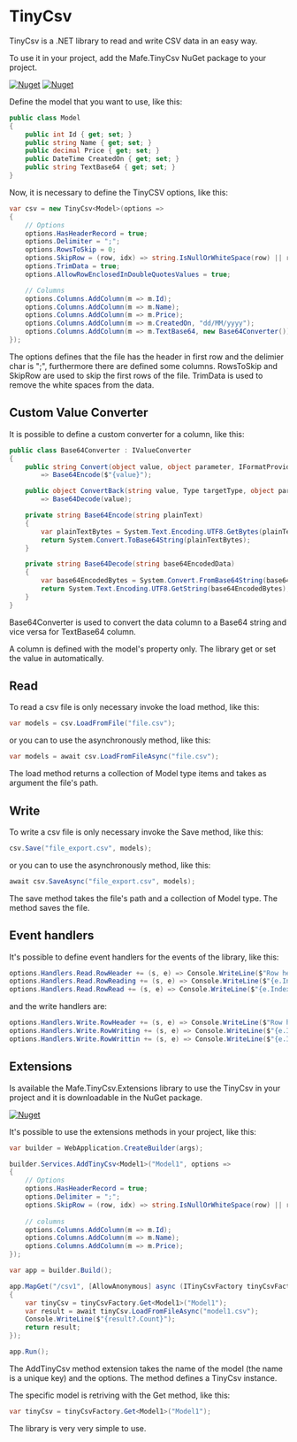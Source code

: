 # TinyCsv

TinyCsv is a .NET library to read and write CSV data in an easy way.

To use it in your project, add the Mafe.TinyCsv NuGet package to your project.

[![Nuget](https://img.shields.io/nuget/v/Mafe.TinyCsv)](https://www.nuget.org/packages/Mafe.TinyCsv/1.4.3)
[![Nuget](https://img.shields.io/nuget/v/Mafe.TinyCsv.Extensions)](https://www.nuget.org/packages/Mafe.TinyCsv.Extensions/1.0.0)

Define the model that you want to use, like this:

```c#
public class Model
{
    public int Id { get; set; }
    public string Name { get; set; }
    public decimal Price { get; set; }
    public DateTime CreatedOn { get; set; }
    public string TextBase64 { get; set; }
}
```

Now, it is necessary to define the TinyCSV options, like this:

```c#
var csv = new TinyCsv<Model>(options =>
{
    // Options
    options.HasHeaderRecord = true;
    options.Delimiter = ";";
    options.RowsToSkip = 0;
    options.SkipRow = (row, idx) => string.IsNullOrWhiteSpace(row) || row.StartsWith("#");
    options.TrimData = true;
    options.AllowRowEnclosedInDoubleQuotesValues = true;

    // Columns
    options.Columns.AddColumn(m => m.Id);
    options.Columns.AddColumn(m => m.Name);
    options.Columns.AddColumn(m => m.Price);
    options.Columns.AddColumn(m => m.CreatedOn, "dd/MM/yyyy");
    options.Columns.AddColumn(m => m.TextBase64, new Base64Converter());
});
```
The options defines that the file has the header in first row and the delimier char is ";", furthermore there are defined some columns.
RowsToSkip and SkipRow are used to skip the first rows of the file.
TrimData is used to remove the white spaces from the data.

## Custom Value Converter

It is possible to define a custom converter for a column, like this:

```c#
public class Base64Converter : IValueConverter
{
    public string Convert(object value, object parameter, IFormatProvider provider) 
        => Base64Encode($"{value}");

    public object ConvertBack(string value, Type targetType, object parameter, IFormatProvider provider) 
        => Base64Decode(value);

    private string Base64Encode(string plainText)
    {
        var plainTextBytes = System.Text.Encoding.UTF8.GetBytes(plainText);
        return System.Convert.ToBase64String(plainTextBytes);
    }

    private string Base64Decode(string base64EncodedData)
    {
        var base64EncodedBytes = System.Convert.FromBase64String(base64EncodedData);
        return System.Text.Encoding.UTF8.GetString(base64EncodedBytes);
    }
}
```

Base64Converter is used to convert the data column to a Base64 string and vice versa for TextBase64 column.

A column is defined with the model's property only. The library get or set the value in automatically.

## Read

To read a csv file is only necessary invoke the load method, like this:

```c#
var models = csv.LoadFromFile("file.csv");
```

or you can to use the asynchronously method, like this:

```c#
var models = await csv.LoadFromFileAsync("file.csv");
```

The load method returns a collection of Model type items and takes as argument the file's path.

## Write

To write a csv file is only necessary invoke the Save method, like this:

```c#
csv.Save("file_export.csv", models);
```

or you can to use the asynchronously method, like this:

```c#
await csv.SaveAsync("file_export.csv", models);
```

The save method takes the file's path and a collection of Model type.
The method saves the file.

## Event handlers

It's possible to define event handlers for the events of the library, like this:

```c#
options.Handlers.Read.RowHeader += (s, e) => Console.WriteLine($"Row header: {e.RowHeader}");
options.Handlers.Read.RowReading += (s, e) => Console.WriteLine($"{e.Index}-{e.Row}");
options.Handlers.Read.RowRead += (s, e) => Console.WriteLine($"{e.Index}-{e.Model}");
```

and the write handlers are:

```c#
options.Handlers.Write.RowHeader += (s, e) => Console.WriteLine($"Row header: {e.RowHeader}");
options.Handlers.Write.RowWriting += (s, e) => Console.WriteLine($"{e.Index} - {e.Model}");
options.Handlers.Write.RowWrittin += (s, e) => Console.WriteLine($"{e.Index} - {e.Row}");```
```

## Extensions

Is available the Mafe.TinyCsv.Extensions library to use the TinyCsv in your project and it is downloadable in the NuGet package.

[![Nuget](https://img.shields.io/nuget/v/Mafe.TinyCsv.Extensions)](https://www.nuget.org/packages/Mafe.TinyCsv.Extensions/1.0.0)

It's possible to use the extensions methods in your project, like this:

```c#
var builder = WebApplication.CreateBuilder(args);

builder.Services.AddTinyCsv<Model1>("Model1", options =>
{
    // Options
    options.HasHeaderRecord = true;
    options.Delimiter = ";";
    options.SkipRow = (row, idx) => string.IsNullOrWhiteSpace(row) || row.StartsWith("#");
   
    // columns
    options.Columns.AddColumn(m => m.Id);
    options.Columns.AddColumn(m => m.Name);
    options.Columns.AddColumn(m => m.Price);
});

var app = builder.Build();

app.MapGet("/csv1", [AllowAnonymous] async (ITinyCsvFactory tinyCsvFactory) =>
{
    var tinyCsv = tinyCsvFactory.Get<Model1>("Model1");
    var result = await tinyCsv.LoadFromFileAsync("model1.csv");
    Console.WriteLine($"{result?.Count}");
    return result;
});

app.Run();
```

The AddTinyCsv method extension takes the name of the model (the name is a unique key) and the options. 
The method defines a TinyCsv instance.

The specific model is retriving with the Get method, like this:
```c#
var tinyCsv = tinyCsvFactory.Get<Model1>("Model1");
```
The library is very very simple to use.
